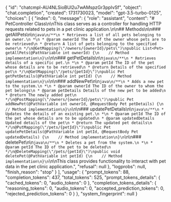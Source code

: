 {
  "id": "chatcmpl-AU4NLSioBUl2u7wAMspzGr3ppIvSf",
  "object": "chat.completion",
  "created": 1731730023,
  "model": "gpt-3.5-turbo-0125",
  "choices": [
    {
      "index": 0,
      "message": {
        "role": "assistant",
        "content": "# PetController Class\n\nThis class serves as a controller for handling HTTP requests related to pets in a pet clinic application.\n\n## Methods\n\n### getAllPets\n\n```java\n/**\n * Retrieves a list of all pets belonging to an owner.\n *\n * @param ownerId The ID of the owner whose pets are to be retrieved\n * @return A list of pets belonging to the specified owner\n */\n@GetMapping(\"/owners/{ownerId}/pets\")\npublic List<Pet> getAllPets(@PathVariable int ownerId) {\n    // Method implementation\n}\n```\n\n### getPetDetails\n\n```java\n/**\n * Retrieves details of a specific pet.\n *\n * @param petId The ID of the pet whose details are to be retrieved\n * @return Details of the specified pet\n */\n@GetMapping(\"/pets/{petId}\")\npublic Pet getPetDetails(@PathVariable int petId) {\n    // Method implementation\n}\n```\n\n### addNewPet\n\n```java\n/**\n * Adds a new pet to the system.\n *\n * @param ownerId The ID of the owner to whom the pet belongs\n * @param petDetails Details of the new pet to be added\n * @return The newly added pet\n */\n@PostMapping(\"/owners/{ownerId}/pets\")\npublic Pet addNewPet(@PathVariable int ownerId, @RequestBody Pet petDetails) {\n    // Method implementation\n}\n```\n\n### updatePetDetails\n\n```java\n/**\n * Updates the details of an existing pet.\n *\n * @param petId The ID of the pet whose details are to be updated\n * @param updatedDetails Updated details of the pet\n * @return The updated pet details\n */\n@PutMapping(\"/pets/{petId}\")\npublic Pet updatePetDetails(@PathVariable int petId, @RequestBody Pet updatedDetails) {\n    // Method implementation\n}\n```\n\n### deletePet\n\n```java\n/**\n * Deletes a pet from the system.\n *\n * @param petId The ID of the pet to be deleted\n */\n@DeleteMapping(\"/pets/{petId}\")\npublic void deletePet(@PathVariable int petId) {\n    // Method implementation\n}\n```\n\nThis class provides functionality to interact with pet data in the pet clinic application.",
        "refusal": null
      },
      "logprobs": null,
      "finish_reason": "stop"
    }
  ],
  "usage": {
    "prompt_tokens": 88,
    "completion_tokens": 437,
    "total_tokens": 525,
    "prompt_tokens_details": {
      "cached_tokens": 0,
      "audio_tokens": 0
    },
    "completion_tokens_details": {
      "reasoning_tokens": 0,
      "audio_tokens": 0,
      "accepted_prediction_tokens": 0,
      "rejected_prediction_tokens": 0
    }
  },
  "system_fingerprint": null
}
